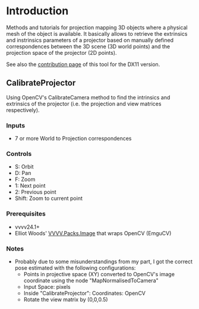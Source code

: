 # Introduction
Methods and tutorials for projection mapping 3D objects where a physical mesh of the object is available. It basically allows to retrieve the extrinsics and instrinsics parameters of a projector based on manually defined correspondences between the 3D scene (3D world points) and the projection space of the projector (2D points).

See also the [contribution page](http://vvvv.org/contribution/vvvv.tutorials.mapping.3d) of this tool for the DX11 version.

## CalibrateProjector

Using OpenCV's CalibrateCamera method to find the intrinsics and extrinsics of the projector (i.e. the projection and view matrices respectively).

### Inputs

* 7 or more World to Projection correspondences

### Controls
* S: Orbit
* D: Pan
* F: Zoom
* 1: Next point
* 2: Previous point
* Shift: Zoom to current point


### Prerequisites

* vvvv24.1+
* Elliot Woods' [VVVV.Packs.Image](http://vvvv.org/contribution/vvvv.packs.image) that wraps OpenCV (EmguCV)


### Notes

* Probably due to some misunderstandings from my part, I got the correct pose estimated with the following configurations:
	* Points in projective space (XY) converted to OpenCV's image coordinate using the node "MapNormalisedToCamera"
	* Input Space: pixels
	* Inside "CalibrateProjector": Coordinates: OpenCV
	* Rotate the view matrix by (0,0,0.5)